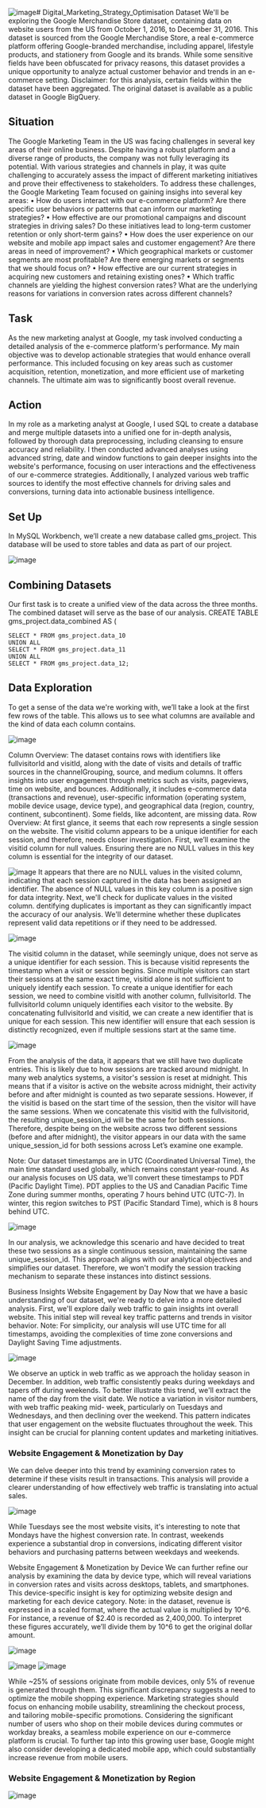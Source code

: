 ![image](https://github.com/user-attachments/assets/49257762-d1db-4fa8-b99c-fc52f4b6ccc6)# Digital_Marketing_Strategy_Optimisation
Dataset
We'll be exploring the Google Merchandise Store dataset, containing data on website users from the US from October 1, 2016, to December 31, 2016. This dataset is sourced from the Google Merchandise Store, a real e-commerce platform offering Google-branded merchandise, including apparel, lifestyle products, and stationery from Google and its brands. While some sensitive fields have been obfuscated for privacy reasons, this dataset provides a unique opportunity to analyze actual customer behavior and trends in an e-commerce setting.
Disclaimer: for this analysis, certain fields within the dataset have been aggregated. The original dataset is available as a public dataset in Google BigQuery.

## Situation
The Google Marketing Team in the US was facing challenges in several key areas of their online business. Despite having a robust platform and a diverse range of products, the company was not fully leveraging its potential. With various strategies and channels in play, it was quite challenging to accurately assess the impact of different marketing initiatives and prove their effectiveness to stakeholders.
To address these challenges, the Google Marketing Team focused on gaining insighs into several key areas:
•	How do users interact with our e-commerce platform? Are there specific user behaviors or patterns that can inform our marketing strategies?
•	How effective are our promotional campaigns and discount strategies in driving sales? Do these initiatives lead to long-term customer retention or only short-term gains?
•	How does the user experience on our website and mobile app impact sales and customer engagement? Are there areas in need of improvement?
•	Which geographical markets or customer segments are most profitable? Are there emerging markets or segments that we should focus on?
•	How effective are our current strategies in acquiring new customers and retaining existing ones?
•	Which traffic channels are yielding the highest conversion rates? What are the underlying reasons for variations in conversion rates across different channels?

## Task
As the new marketing analyst at Google, my task involved conducting a detailed analysis of the e-commerce platform's performance. My main objective was to develop actionable strategies that would enhance overall performance. This included focusing on key areas such as customer acquisition, retention, monetization, and more efficient use of marketing channels. The ultimate aim was to significantly boost overall revenue.

## Action
In my role as a marketing analyst at Google, I used SQL to create a database and merge multiple datasets into a unified one for in-depth analysis, followed by thorough data preprocessing, including cleansing to ensure accuracy and reliability. I then conducted advanced analyses using advanced string, date and window functions to gain deeper insights into the website's performance, focusing on user interactions and the effectiveness of our e-commerce strategies. Additionally, I analyzed various web traffic sources to identify the most effective channels for driving sales and conversions, turning data into actionable business intelligence.

## Set Up
In MySQL Workbench, we’ll create a new database called gms_project. This database will be used to store tables and data as part of our project.

![image](https://github.com/user-attachments/assets/8507b4e6-6219-4f86-8dcc-461dd1fdccf2)
## Combining Datasets
Our first task is to create a unified view of the data across the three months. The combined dataset will serve as the base of our analysis.
CREATE TABLE gms_project.data_combined AS (

	SELECT * FROM gms_project.data_10
	UNION ALL 
	SELECT * FROM gms_project.data_11
	UNION ALL
	SELECT * FROM gms_project.data_12;

## Data Exploration
To get a sense of the data we're working with, we’ll take a look at the first few rows of the table. This allows us to see what columns are available and the kind of data each column contains.

![image](https://github.com/user-attachments/assets/09e4982f-e075-43ee-a7ba-41fdf44b1fcc)

Column Overview: The dataset contains rows with identifiers like fullvisitorId and visitId, along with the date of visits and details of traffic sources in the channelGrouping, source, and medium columns. It offers insights into user engagement through metrics such as visits, pageviews, time on website, and bounces.
Additionally, it includes e-commerce data (transactions and revenue), user-specific information (operating system, mobile device usage, device type), and geographical data (region, country, continent, subcontinent). Some fields, like adcontent, are missing data. 
Row Overview: At first glance, it seems that each row represents a
single session on the website. The visitid column appears to be a
unique identifier for each session, and therefore, needs closer investigation.
First, we’ll examine the visitid column for null values. Ensuring
there are no NULL values in this key column is essential for the integrity of our dataset.

![image](https://github.com/user-attachments/assets/e8b244e8-146b-4522-88c5-b797f14042d1)
It appears that there are no NULL values in the visited column,
indicating that each session captured in the data has been assigned an identifier. The absence of NULL values in this key column is a positive sign for data integrity.
Next, we'll check for duplicate values in the visited column.
dentifying duplicates is important as they can significantly impact the accuracy of our analysis. We'll determine whether these duplicates represent valid data repetitions or if they need to be addressed.

![image](https://github.com/user-attachments/assets/3e4b8021-cee9-4dd9-a9cd-3f0807875bcf)

The visitid column in the dataset, while seemingly unique, does not serve as a unique identifier for each session. This is because visitid represents the timestamp when a visit or session begins. Since multiple visitors can start their sessions at the same exact time, visitid alone is not sufficient to uniquely identify each session. To create a unique identifier for each session, we need to combine visitId with another column, fullvisitorId. The fullvisitorId column uniquely identifies each visitor to the website. By concatenating fullvisitorId and visitid, we can create a new identifier that is unique for each session. This new identifier will ensure that each session is distinctly recognized, even if multiple sessions start at the same time.

![image](https://github.com/user-attachments/assets/4bada90e-ce34-4147-a93f-a063319a04af)

From the analysis of the data, it appears that we still have two duplicate entries. This is likely due to how sessions are tracked around midnight. In many web analytics systems, a visitor's session is reset at midnight. This means that if a visitor is active on the website across midnight, their activity before and after midnight is counted as two separate sessions. However, if the visitid is based on the start time of the session, then the visitor will have the same sessions. When we concatenate this visitid with the fullvisitorid, the resulting unique_session_id will be the same for both sessions. Therefore, despite being on the website across two different sessions (before and after midnight), the visitor appears in our data with the same unique_session_id for both sessions across Let’s examine one example.

Note: Our dataset timestamps are in UTC (Coordinated Universal Time), the main time standard used globally, which remains constant year-round. As our analysis focuses on US data, we'll convert these timestamps to PDT (Pacific Daylight Time). PDT applies to the US and Canadian Pacific Time Zone during summer months, operating 7 hours behind UTC (UTC-7). In winter, this region switches to PST (Pacific Standard Time), which is 8 hours behind UTC.

![image](https://github.com/user-attachments/assets/f11ca56e-9ea7-4ea4-8879-774f6a7b3223)

In our analysis, we acknowledge this scenario and have decided to treat these two sessions as a single continuous session, maintaining the same unique_session_id. This approach aligns with our analytical objectives and simplifies our dataset. Therefore, we won't modify the session tracking mechanism to separate these instances into distinct sessions.

Business Insights
Website Engagement by Day
Now that we have a basic understanding of our dataset, we're ready to delve into a more detailed analysis. First, we'll explore daily web traffic to gain insights int overall website. This initial step will reveal key traffic patterns and trends in visitor behavior.
Note: For simplicity, our analysis will use UTC time for all timestamps, avoiding the complexities of time zone conversions and Daylight Saving Time adjustments.

![image](https://github.com/user-attachments/assets/d2e28906-5f46-4f66-a81e-5ae3e9f8bbad)

We observe an uptick in web traffic as we approach the holiday season in December. In addition, web traffic consistently peaks during weekdays and tapers off during weekends. To better illustrate this trend, we'll extract the name of the day from the visit date.
We notice a variation in visitor numbers, with web traffic peaking mid- week, particularly on Tuesdays and Wednesdays, and then declining over the weekend. This pattern indicates that user engagement on the website fluctuates throughout the week. This insight can be crucial for planning content updates and marketing initiatives.
	
### Website Engagement & Monetization by Day

We can delve deeper into this trend by examining conversion rates to determine if these visits result in transactions. This analysis will provide a clearer understanding of how effectively web traffic is translating into actual sales.

![image](https://github.com/user-attachments/assets/7eec7712-a5d9-4001-97b9-9e6614429789)

While Tuesdays see the most website visits, it's interesting to note that 
Mondays have the highest conversion rate. In contrast, weekends 
experience a substantial drop in conversions, indicating different visitor 
behaviors and purchasing patterns between weekdays and weekends. 

Website Engagement & Monetization by Device
We can further refine our analysis by examining the data by device type, which will reveal variations in conversion rates and visits across desktops, tablets, and smartphones. This device-specific insight is key for optimizing website design and marketing for each device category.
Note: in the dataset, revenue is expressed in a scaled format, where the actual value is multiplied by 10^6. For instance, a revenue of $2.40 is recorded as 2,400,000. To interpret these figures accurately, we’ll divide them by 10^6 to get the original dollar amount.

![image](https://github.com/user-attachments/assets/93c2a8a4-8b07-4ee7-9523-36250f351137)

![image](https://github.com/user-attachments/assets/2e38e1ed-8f6e-45fa-8818-43cac78ff6c5)  ![image](https://github.com/user-attachments/assets/8f29b331-cf71-4092-b19d-5f250153296d)


While ~25% of sessions originate from mobile devices, only 5% of revenue is generated through them. This significant discrepancy suggests a need to optimize the mobile shopping experience.
Marketing strategies should focus on enhancing mobile usability,  streamlining the checkout process, and tailoring mobile-specific   promotions. Considering the significant number of users who shop on their mobile devices during commutes or workday breaks, a seamless mobile experience on our e-commerce platform is crucial. To further tap into this growing user base, Google might also consider developing a dedicated mobile app, which could substantially increase revenue from mobile users.

### Website Engagement & Monetization by Region


![image](https://github.com/user-attachments/assets/039f084a-53ac-464e-b48e-d4738958504f)






















